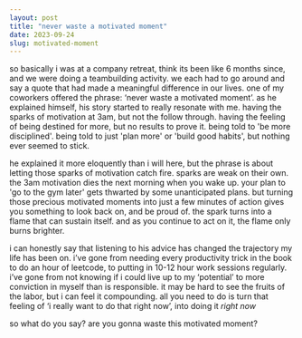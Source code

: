 ```yaml
---
layout: post
title: "never waste a motivated moment"
date: 2023-09-24
slug: motivated-moment
---
```


so basically i was at a company retreat, think its been like 6 months since, and we were doing a teambuilding activity. we each had to go around and say a quote that had made a meaningful difference in our lives. one of my coworkers offered the phrase: ‘never waste a motivated moment’. as he explained himself, his story started to really resonate with me. having the sparks of motivation at 3am, but not the follow through. having the feeling of being destined for more, but no results to prove it. being told to 'be more disciplined'. being told to just 'plan more' or 'build good habits', but nothing ever seemed to stick.


he explained it more eloquently than i will here, but the phrase is about letting those sparks of motivation catch fire. sparks are weak on their own. the 3am motivation dies the next morning when you wake up. your plan to 'go to the gym later' gets thwarted by some unanticipated plans. but turning those precious motivated moments into just a few minutes of action gives you something to look back on, and be proud of. the spark turns into a flame that can sustain itself. and as you continue to act on it, the flame only burns brighter.
 

i can honestly say that listening to his advice has changed the trajectory my life has been on. i’ve gone from needing every productivity trick in the book to do an hour of leetcode, to putting in 10-12 hour work sessions regularly. i’ve gone from not knowing if i could live up to my ‘potential’ to more conviction in myself than is responsible. it may be hard to see the fruits of the labor, but i can feel it compounding. all you need to do is turn that feeling of ‘i really want to do that right now’, into doing it _right now_


so what do you say? are you gonna waste this motivated moment? 
